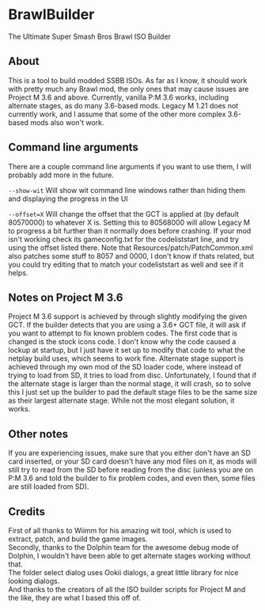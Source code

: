 # BrawlBuilder
The Ultimate Super Smash Bros Brawl ISO Builder

## About
This is a tool to build modded SSBB ISOs. As far as I know, it should work with pretty much any Brawl mod, the only ones that may cause issues are Project M 3.6 and above. Currently, vanilla P:M 3.6 works, including alternate stages, as do many 3.6-based mods. Legacy M 1.21 does not currently work, and I assume that some of the other more complex 3.6-based mods also won't work.

## Command line arguments
There are a couple command line arguments if you want to use them, I will probably add more in the future.

`--show-wit` Will show wit command line windows rather than hiding them and displaying the progress in the UI

`--offset=X` Will change the offset that the GCT is applied at (by default 80570000) to whatever X is. Setting this to 80568000 will allow Legacy M to progress a bit further than it normally does before crashing. If your mod isn't working check its gameconfig.txt for the codeliststart line, and try using the offset listed there. Note that Resources/patch/PatchCommon.xml also patches some stuff to 8057 and 0000, I don't know if thats related, but you could try editing that to match your codeliststart as well and see if it helps.

## Notes on Project M 3.6
Project M 3.6 support is achieved by through slightly modifying the given GCT. If the builder detects that you are using a 3.6+ GCT file, it will ask if you want to attempt to fix known problem codes. The first code that is changed is the stock icons code. I don't know why the code caused a lockup at startup, but I just have it set up to modify that code to what the netplay build uses, which seems to work fine. Alternate stage support is achieved through my own mod of the SD loader code, where instead of trying to load from SD, it tries to load from disc. Unfortunately, I found that if the alternate stage is larger than the normal stage, it will crash, so to solve this I just set up the builder to pad the default stage files to be the same size as their largest alternate stage. While not the most elegant solution, it works.

## Other notes
If you are experiencing issues, make sure that you either don't have an SD card inserted, or your SD card doesn't have any mod files on it, as mods will still try to read from the SD before reading from the disc (unless you are on P:M 3.6 and told the builder to fix problem codes, and even then, some files are still loaded from SD).

## Credits
First of all thanks to Wiimm for his amazing wit tool, which is used to extract, patch, and build the game images.  
Secondly, thanks to the Dolphin team for the awesome debug mode of Dolphin, I wouldn't have been able to get alternate stages working without that.  
The folder select dialog uses Ookii dialogs, a great little library for nice looking dialogs.  
And thanks to the creators of all the ISO builder scripts for Project M and the like, they are what I based this off of.
